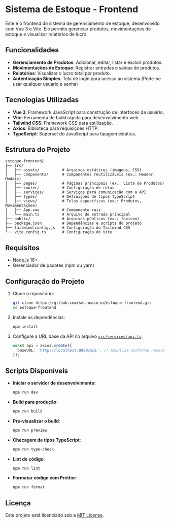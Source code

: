 # Sistema de Estoque - Frontend

Este é o frontend do sistema de gerenciamento de estoque, desenvolvido com Vue 3 e Vite. Ele permite gerenciar produtos, movimentações de estoque e visualizar relatórios de lucro.

## Funcionalidades

- **Gerenciamento de Produtos**: Adicionar, editar, listar e excluir produtos.
- **Movimentações de Estoque**: Registrar entradas e saídas de produtos.
- **Relatórios**: Visualizar o lucro total por produto.
- **Autenticação Simples**: Tela de login para acesso ao sistema (Pode-se usar qualquer usuário e senha)

## Tecnologias Utilizadas

- **Vue 3**: Framework JavaScript para construção de interfaces de usuário.
- **Vite**: Ferramenta de build rápida para desenvolvimento web.
- **Tailwind CSS**: Framework CSS para estilização.
- **Axios**: Biblioteca para requisições HTTP.
- **TypeScript**: Superset do JavaScript para tipagem estática.

## Estrutura do Projeto

```plaintext
estoque-frontend/
├── src/
│   ├── assets/          # Arquivos estáticos (imagens, CSS)
│   ├── components/      # Componentes reutilizáveis (ex.: Header, Modais)
│   ├── pages/           # Páginas principais (ex.: Lista de Produtos)
│   ├── router/          # Configuração de rotas
│   ├── services/        # Serviços para comunicação com a API
│   ├── types/           # Definições de tipos TypeScript
│   ├── views/           # Telas específicas (ex.: Produtos, Movimentações)
│   ├── App.vue          # Componente raiz
│   └── main.ts          # Arquivo de entrada principal
├── public/              # Arquivos públicos (ex.: favicon)
├── package.json         # Dependências e scripts do projeto
├── tailwind.config.js   # Configuração do Tailwind CSS
└── vite.config.ts       # Configuração do Vite
```

## Requisitos

- Node.js 16+
- Gerenciador de pacotes (npm ou yarn)

## Configuração do Projeto

1. Clone o repositório:

   ```sh
   git clone https://github.com/seu-usuario/estoque-frontend.git
   cd estoque-frontend
   ```

2. Instale as dependências:

   ```sh
   npm install
   ```

3. Configure a URL base da API no arquivo [`src/services/api.ts`](src/services/api.ts):

   ```ts
   const api = axios.create({
     baseURL: 'http://localhost:8080/api', // Atualize conforme necessário
   });
   ```

## Scripts Disponíveis

- **Iniciar o servidor de desenvolvimento**:

  ```sh
  npm run dev
  ```

- **Build para produção**:

  ```sh
  npm run build
  ```

- **Pré-visualizar o build**:

  ```sh
  npm run preview
  ```

- **Checagem de tipos TypeScript**:

  ```sh
  npm run type-check
  ```

- **Lint do código**:

  ```sh
  npm run lint
  ```

- **Formatar código com Prettier**:

  ```sh
  npm run format
  ```

## Licença

Este projeto está licenciado sob a [MIT License](https://opensource.org/licenses/MIT).
